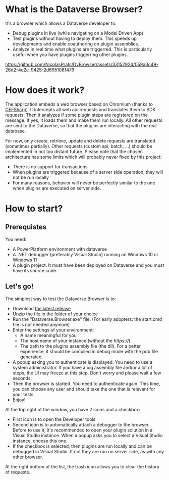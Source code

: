 # What is the Dataverse Browser?

It's a browser which allows a Dataverse developer to:
* Debug plugins in live (while navigating on a Model Driven App)
* Test plugins without having to deploy them. This speeds up developments and enable coauthoring on plugin assemblies.
* Analyze in real time what plugins are triggerred. This is particularly useful when you have plugins triggerring other plugins.


https://github.com/NicolasPrats/DvBrowser/assets/33152924/059a3c49-26d2-4e2c-9425-2d6951081479



# How does it work?

The application embeds a web browser based on Chromium (thanks to [CEFSharp](https://cefsharp.github.io/)). It intercepts all web api requests and translates them to SDK requests. Then it analyzes if some plugin steps are registered on the message. If yes, it loads them and make them run locally. All other requests are sent to the Dataverse, so that the plugins are interacting with the real database.

For now, only create, retrieve, update and delete requests are translated (sometimes partially). Other requests (custom api, batch, ...) should be implemented in not too distant future.
Please note that the chosen architecture has some limits which will probably never fixed by this project:
* There is no support for transactions
* When plugins are triggered because of a server side operation, they will not be run locally
* For many reasons, behavior will never be perfectly similar to the one when plugins are executed on server side.

# How to start?

## Prerequistes
You need:
* A PowerPlatform environment with dataverse
* A .NET debugger (preferably Visual Studio) running on Windows 10 or Windows 11 
* A plugin project. It must have been deployed on Dataverse and you must have its source code.

## Let's go!
The simplest way to test the Dataverse.Browser is to:
* Download [the latest release](https://github.com/NicolasPrats/DvBrowser/releases)
* Unzip the file in the folder of your choice
* Run the "Dataverse.Browser.exe" file. (For early adopters: the start.cmd file is not needed anymore)
* Enter the settings of your environment:
  * A name meaningful for you
  * The host name of your instance (without the _https://_)
  * The path to the plugins assembly file (the dll). For a better experience, it should be compiled in debug mode with the pdb file generated.
* A popup asking you to authenticate is displayed. You need to use a system administrator. If you have a big assembly file and/or a lot of steps, the UI may freeze at this step. Don't worry and please wait a few seconds.
* Then the browser is started. You need to authenticate again. This time, you can choose any user and should take the one that is relevant for your tests.
* Enjoy! 

At the top right of the window, you have 2 icons and a checkbox:
* First icon is to open the Developer tools
* Second icon is to automatically attach a debugger to the browser. Before to use it, it's recommended to open your plugin solution in a Visual Studio instance. When a popup asks you to select a Visual Studio instance, choose this one. 
* If the checkbox is selected, then plugins are run locally and can be debugged in Visual Studio. If not they are run on server side, as with any other browser.

At the right bottom of the list, the trash icon allows you to clear the history of requests.


